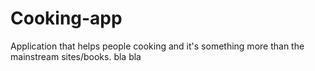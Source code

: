 # Cooking-app
Application that helps people cooking and it's something more than the mainstream sites/books.
bla bla

